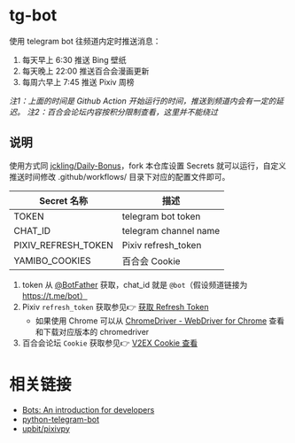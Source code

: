 # tg-bot

使用 telegram bot 往频道内定时推送消息：
1. 每天早上 6:30 推送 Bing 壁纸
2. 每天晚上 22:00 推送百合会漫画更新
3. 每周六早上 7:45 推送 Pixiv 周榜

*注1：上面的时间是 Github Action 开始运行的时间，推送到频道内会有一定的延迟。*
*注2：百合会论坛内容按积分限制查看，这里并不能绕过*

## 说明

使用方式同 [jckling/Daily-Bonus](https://github.com/jckling/Daily-Bonus)，fork 本仓库设置 Secrets 就可以运行，自定义推送时间修改 .github/workflows/ 目录下对应的配置文件即可。

| Secret 名称            | 描述                   |
| --------------------- | --------------------- |
| TOKEN                 | telegram bot token    |
| CHAT_ID               | telegram channel name |
| PIXIV_REFRESH_TOKEN   | Pixiv refresh_token   |
| YAMIBO_COOKIES        | 百合会 Cookie           |

1. token 从 [@BotFather](https://telegram.me/botfather) 获取，chat_id 就是 `@bot`（假设频道链接为 https://t.me/bot）
2. Pixiv `refresh_token` 获取参见👉 [获取 Refresh Token](https://gist.github.com/upbit/6edda27cb1644e94183291109b8a5fde)
   - 如果使用 Chrome 可以从 [ChromeDriver - WebDriver for Chrome](https://chromedriver.chromium.org/downloads) 查看和下载对应版本的 chromedriver
3. 百合会论坛 `Cookie` 获取参见👉 [V2EX Cookie 查看](https://github.com/jckling/Daily-Bonus//#v2ex)

# 相关链接

- [Bots: An introduction for developers](https://core.telegram.org/bots)
- [python-telegram-bot](https://github.com/python-telegram-bot/python-telegram-bot)
- [upbit/pixivpy](https://github.com/upbit/pixivpy)
